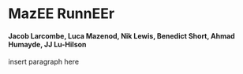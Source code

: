 # MazEE RunnEEr

#### Jacob Larcombe, Luca Mazenod, Nik Lewis, Benedict Short, Ahmad Humayde, JJ Lu-Hilson


insert paragraph here



